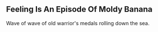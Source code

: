 Feeling Is An Episode Of Moldy Banana
-------------------------------------
Wave of wave of old warrior's medals rolling down the sea.  

